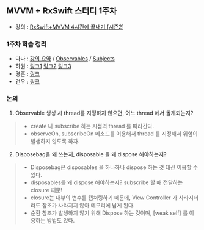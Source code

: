 ## MVVM + RxSwift 스터디 1주차 

- 강의 : [RxSwift+MVVM 4시간에 끝내기 [시즌2]](https://github.com/iamchiwon/RxSwift_In_4_Hours)

### 1주차 학습 정리
- 다나 : [강의 요약](https://www.notion.so/jellysong/MVVM-RxSwift-da9fa84cd45744d4bea4fcb79269f3a1) / [Observables](https://jellysong.tistory.com/109) / [Subjects](https://jellysong.tistory.com/110)
- 하원 : [링크1](https://levenshtein.tistory.com/452) [링크2](https://levenshtein.tistory.com/454) [링크3](https://levenshtein.tistory.com/456)
- 경훈 : [링크](https://www.notion.so/Rxswift-MVVM-20917b6cfb8c4cf592eeeabe62e501a4)
- 건우 : [링크](https://rldd.tistory.com/category/iOS/RxSwift)

### 논의
1. Observable 생성 시 thread를 지정하지 않으면, 어느 thread 에서 돌게되는지?
  > - create 나 subscribe 하는 시점의 thread 를 따라간다.
  > - observeOn, subscribeOn 메소드를 이용해서 thread 를 지정해서 위험이 발생하지 않도록 하자.
2. Disposebag을 왜 쓰는지, disposable 을 왜 dispose 해야하는지?
  > - Disposebag은 disposables 을 하나하나 dispose 하는 것 대신 이용할 수 있다.
  > - disposables를 왜 dispose 해야하는지? subscribe 할 때 전달하는 closure 때문!
  > - closure는 내부의 변수를 캡쳐링하기 때문에, View Controller 가 사라지더라도 참조가 사라지지 않아 메모리에 남게 된다. 
  > - 순환 참조가 발생하지 않기 위해 Dispose 하는 것이며, [weak self] 를 이용하는 방법도 있다.
